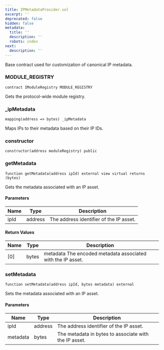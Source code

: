 ```yaml
---
title: IPMetadataProvider.sol
excerpt: ''
deprecated: false
hidden: false
metadata:
  title: ''
  description: ''
  robots: index
next:
  description: ''
---
```

Base contract used for customization of canonical IP metadata.

### MODULE_REGISTRY

```solidity
contract IModuleRegistry MODULE_REGISTRY
```

Gets the protocol-wide module registry.

### \_ipMetadata

```solidity
mapping(address => bytes) _ipMetadata
```

Maps IPs to their metadata based on their IP IDs.

### constructor

```solidity
constructor(address moduleRegistry) public
```

### getMetadata

```solidity
function getMetadata(address ipId) external view virtual returns (bytes)
```

Gets the metadata associated with an IP asset.

#### Parameters

| Name | Type    | Description                             |
| ---- | ------- | --------------------------------------- |
| ipId | address | The address identifier of the IP asset. |

#### Return Values

| Name | Type  | Description                                                 |
| ---- | ----- | ----------------------------------------------------------- |
| [0]  | bytes | metadata The encoded metadata associated with the IP asset. |

### setMetadata

```solidity
function setMetadata(address ipId, bytes metadata) external
```

Sets the metadata associated with an IP asset.

#### Parameters

| Name     | Type    | Description                                           |
| -------- | ------- | ----------------------------------------------------- |
| ipId     | address | The address identifier of the IP asset.               |
| metadata | bytes   | The metadata in bytes to associate with the IP asset. |